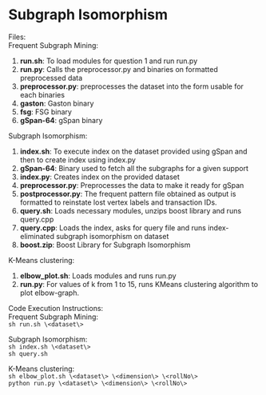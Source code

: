 # Subgraph Isomorphism

Files:<br>
Frequent Subgraph Mining:<br> 
1. **run.sh**: To load modules for question 1 and run run.py
2. **run.py**: Calls the preprocessor.py and binaries on formatted preprocessed data
3. **preprocessor.py**: preprocesses the dataset into the form usable for each binaries
4. **gaston**: Gaston binary
5. **fsg**: FSG binary
6. **gSpan-64**: gSpan binary

Subgraph Isomorphism:<br>
1. **index.sh**: To execute index on the dataset provided using gSpan and then to create index using index.py
2. **gSpan-64**: Binary used to fetch all the subgraphs for a given support
3. **index.py**: Creates index on the provided dataset
4. **preprocessor.py**: Preprocesses the data to make it ready for gSpan
5. **postprocessor.py**: The frequent pattern file obtained as output is formatted to reinstate lost vertex labels and transaction IDs.
6. **query.sh**: Loads necessary modules, unzips boost library and runs query.cpp
7. **query.cpp**: Loads the index, asks for query file and runs index-eliminated subgraph isomorphism on dataset
8. **boost.zip**: Boost Library for Subgraph Isomorphism

K-Means clustering:<br>
1. **elbow_plot.sh**: Loads modules and runs run.py
2. **run.py**: For values of k from 1 to 15, runs KMeans clustering algorithm to plot elbow-graph.

Code Execution Instructions:<br>
Frequent Subgraph Mining:<br>
`sh run.sh \<dataset\>`<br>

Subgraph Isomorphism:<br>
`sh index.sh \<dataset\>`<br>
`sh query.sh`<br>

K-Means clustering: <br>
`sh elbow_plot.sh \<dataset\> \<dimension\> \<rollNo\>`<br>
`python run.py \<dataset\> \<dimension\> \<rollNo\>`<br>
